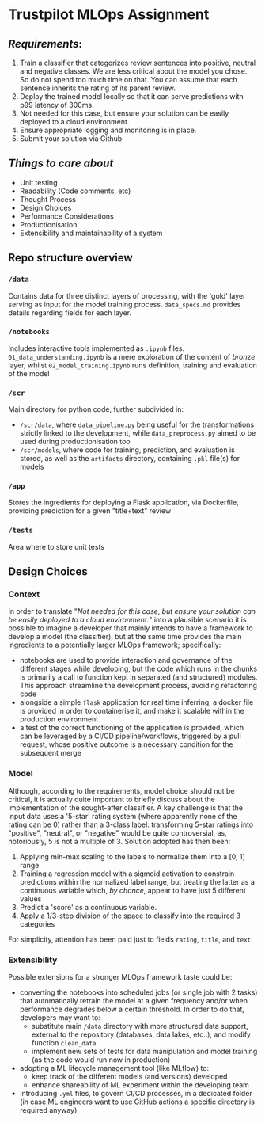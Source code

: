 # Trustpilot MLOps Assignment

## *Requirements*:
1. Train a classifier that categorizes review sentences into positive, neutral and negative classes. We are less critical about the model you chose. So do not spend too much time on that. You can assume that each sentence inherits the rating of its parent review.
2. Deploy the trained model locally so that it can serve predictions with p99 latency of 300ms.
3. Not needed for this case, but ensure your solution can be easily deployed to a cloud environment.
4. Ensure appropriate logging and monitoring is in place.
5. Submit your solution via Github

## *Things to care about*
- Unit testing
- Readability (Code comments, etc)
- Thought Process
- Design Choices
- Performance Considerations
- Productionisation
- Extensibility and maintainability of a system

## Repo structure overview
### `/data`
Contains data for three distinct layers of processing, with the 'gold' layer serving as input for the model training process. `data_specs.md` provides details regarding fields for each layer.

### `/notebooks`
Includes interactive tools implemented as `.ipynb` files. `01_data_understanding.ipynb` is a mere exploration of the content of *bronze* layer, whilst `02_model_training.ipynb` runs definition, training and evaluation of the model

### `/scr`
Main directory for python code, further subdivided in:
 - `/scr/data`, where `data_pipeline.py` being useful for the transformations strictly linked to the development, while `data_preprocess.py` aimed to be used during productionisation too
  - `/scr/models`, where code for training, prediction, and evaluation is stored, as well as the `artifacts` directory, containing `.pkl` file(s) for models

### `/app`
Stores the ingredients for deploying a Flask application, via Dockerfile, providing prediction for a given "title+text" review

### `/tests`
Area where to store unit tests

## Design Choices

### Context
In order to translate "*Not needed for this case, but ensure your solution can be easily deployed to a cloud environment.*" into a plausible scenario it is possible to imagine a developer that mainly intends to have a framework to develop a model (the classifier), but at the same time provides the main ingredients to a potentially larger MLOps framework; specifically:
 - notebooks are used to provide interaction and governance of the different stages while developing, but the code which runs in the chunks is primarily a call to function kept in separated (and structured) modules. This approach streamline the development process, avoiding refactoring code
  - alongside a simple `flask` application for real time inferring, a docker file is provided in order to containerise it, and make it scalable within the production environment
  - a test of the correct functioning of the application is provided, which can be leveraged by a CI/CD pipeline/workflows, triggered by a pull request, whose positive outcome is a necessary condition for the subsequent merge

### Model
Although, according to the requirements, model choice should not be critical, it is actually quite important to briefly discuss about the implementation of the sought-after classifier. A key challenge is that the input data uses a '5-star' rating system (where apparently none of the rating can be 0) rather than a 3-class label: transforming 5-star ratings into "positive", "neutral", or "negative" would be quite controversial, as, notoriously, 5 is not a multiple of 3. Solution adopted has then been:
1. Applying min-max scaling to the labels to normalize them into a [0, 1] range
2. Training a regression model with a sigmoid activation to constrain predictions within the normalized label range, but treating the latter as a continuous variable which, *by chance*, appear to have just 5 different values
3. Predict a 'score' as a continuous variable.
4. Apply a 1/3-step division of the space to classify into the required 3 categories

For simplicity, attention has been paid just to fields `rating`, `title`, and `text`.

### Extensibility
Possible extensions for a stronger MLOps framework taste could be:
 - converting the notebooks into scheduled jobs (or single job with 2 tasks) that automatically retrain the model at a given frequency and/or when performance degrades below a certain threshold. In order to do that, developers may want to:
    - substitute main `/data` directory with more structured data support, external to the repository (databases, data lakes, etc..), and modify function `clean_data`
    - implement new sets of tests for data manipulation and model training (as the code would run now in production)
 - adopting a ML lifecycle management tool (like MLflow) to:
    - keep track of the different models (and versions) developed
    - enhance shareability of ML experiment within the developing team
- introducing `.yml` files, to govern CI/CD processes, in a dedicated folder (in case ML engineers want to use GitHub actions a specific directory is required anyway)
